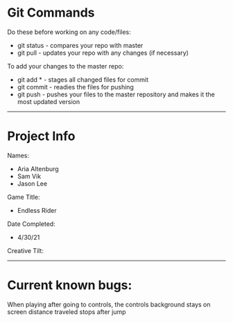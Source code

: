 # Git Commands

Do these before working on any code/files:
- git status - compares your repo with master
- git pull - updates your repo with any changes (if necessary)

To add your changes to the master repo:
- git add * - stages all changed files for commit
- git commit - readies the files for pushing
- git push - pushes your files to the master repository and makes it the most updated version

**********

# Project Info

Names:
- Aria Altenburg
- Sam Vik
- Jason Lee

Game Title:
- Endless Rider

Date Completed:
- 4/30/21

Creative Tilt:

*************

# Current known bugs:

When playing after going to controls, the controls background stays on screen
distance traveled stops after jump
